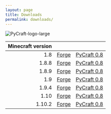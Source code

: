 ```yaml
---
layout: page
title: Downloads
permalink: downloads/
---
```



![PyCraft-logo-large](/PythonTool-Mod/images/pythontool_logo.jpg)


| Minecraft version |       |         |
| ---:              | :---: |   ---:  |
| 1.8    | [Forge](http://files.minecraftforge.net/maven/net/minecraftforge/forge/index_1.8.html)    | [PyCraft 0.8](http://www.southampton.ac.uk/~apd1g15/pythontool/18/pythontool-0.8.jar)   |
| 1.8.8  | [Forge](http://files.minecraftforge.net/maven/net/minecraftforge/forge/index_1.8.8.html)  | [PyCraft 0.8](http://www.southampton.ac.uk/~apd1g15/pythontool/188/pythontool-0.8.jar) |
| 1.8.9  | [Forge](http://files.minecraftforge.net/maven/net/minecraftforge/forge/index_1.8.9.html)  | [PyCraft 0.8](http://www.southampton.ac.uk/~apd1g15/pythontool/189/pythontool-0.8.jar) |
| 1.9    | [Forge](http://files.minecraftforge.net/maven/net/minecraftforge/forge/index_1.9.html)    | [PyCraft 0.8](http://www.southampton.ac.uk/~apd1g15/pythontool/19/pythontool-0.8.jar) |
| 1.9.4  | [Forge](http://files.minecraftforge.net/maven/net/minecraftforge/forge/index_1.9.4.html)  | [PyCraft 0.8](http://www.southampton.ac.uk/~apd1g15/pythontool/194/pythontool-0.8.jar) |
| 1.10   | [Forge](http://files.minecraftforge.net/maven/net/minecraftforge/forge/index_1.10.html)   | [PyCraft 0.8](http://www.southampton.ac.uk/~apd1g15/pythontool/110/pythontool-0.8.jar) |
| 1.10.2 | [Forge](http://files.minecraftforge.net/maven/net/minecraftforge/forge/index_1.10.2.html) | [PyCraft 0.8](http://www.southampton.ac.uk/~apd1g15/pythontool/1102/pythontool-0.8.jar) |
